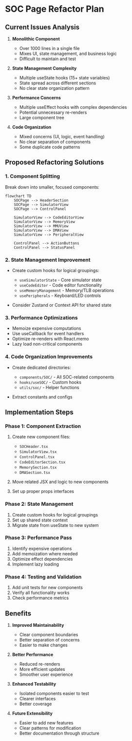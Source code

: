 # SOC Page Refactor Plan

## Current Issues Analysis

1. **Monolithic Component**
   - Over 1000 lines in a single file
   - Mixes UI, state management, and business logic
   - Difficult to maintain and test

2. **State Management Complexity**
   - Multiple useState hooks (15+ state variables)
   - State spread across different sections
   - No clear state organization pattern

3. **Performance Concerns**
   - Multiple useEffect hooks with complex dependencies
   - Potential unnecessary re-renders
   - Large component tree

4. **Code Organization**
   - Mixed concerns (UI, logic, event handling)
   - No clear separation of components
   - Some duplicate code patterns

## Proposed Refactoring Solutions

### 1. Component Splitting

Break down into smaller, focused components:

```mermaid
flowchart TD
    SOCPage --> HeaderSection
    SOCPage --> SimulatorView
    SOCPage --> ControlPanel
    
    SimulatorView --> CodeEditorView
    SimulatorView --> MemoryView
    SimulatorView --> MMUView
    SimulatorView --> DMAView
    SimulatorView --> PeripheralView
    
    ControlPanel --> ActionButtons
    ControlPanel --> StatusPanel
```

### 2. State Management Improvement

- Create custom hooks for logical groupings:
  - `useSimulatorState` - Core simulator state
  - `useCodeEditor` - Code editor functionality
  - `useMemoryManagement` - Memory/TLB operations
  - `usePeripherals` - Keyboard/LED controls

- Consider Zustand or Context API for shared state

### 3. Performance Optimizations

- Memoize expensive computations
- Use useCallback for event handlers
- Optimize re-renders with React.memo
- Lazy load non-critical components

### 4. Code Organization Improvements

- Create dedicated directories:
  - `components/SOC/` - All SOC-related components
  - `hooks/useSOC/` - Custom hooks
  - `utils/soc/` - Helper functions

- Extract constants and configs

## Implementation Steps

### Phase 1: Component Extraction

1. Create new component files:
   - `SOCHeader.tsx`
   - `SimulatorView.tsx`
   - `ControlPanel.tsx`
   - `CodeEditorSection.tsx`
   - `MemorySection.tsx`
   - `DMASection.tsx`

2. Move related JSX and logic to new components

3. Set up proper props interfaces

### Phase 2: State Management

1. Create custom hooks for logical groupings
2. Set up shared state context
3. Migrate state from useState to new system

### Phase 3: Performance Pass

1. Identify expensive operations
2. Add memoization where needed
3. Optimize effect dependencies
4. Implement lazy loading

### Phase 4: Testing and Validation

1. Add unit tests for new components
2. Verify all functionality works
3. Check performance metrics

## Benefits

1. **Improved Maintainability**
   - Clear component boundaries
   - Better separation of concerns
   - Easier to make changes

2. **Better Performance**
   - Reduced re-renders
   - More efficient updates
   - Smoother user experience

3. **Enhanced Testability**
   - Isolated components easier to test
   - Clearer interfaces
   - Better coverage

4. **Future Extensibility**
   - Easier to add new features
   - Clear patterns for modification
   - Better documentation through structure
